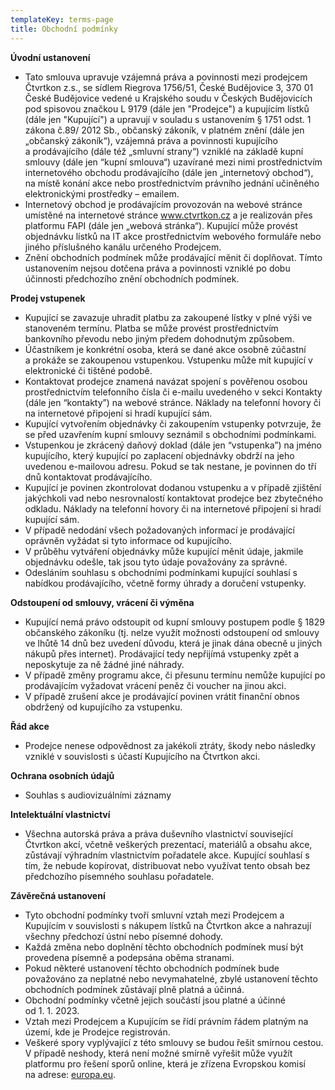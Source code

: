 ```yaml
---
templateKey: terms-page
title: Obchodní podmínky
---
```

**Úvodní ustanovení**

- Tato smlouva upravuje vzájemná práva a povinnosti mezi prodejcem Čtvrtkon z.s., se sídlem Riegrova 1756/51, České Budějovice 3, 370 01 České Budějovice vedené u Krajského soudu v Českých Budějovicích pod spisovou značkou L 9179 (dále jen "Prodejce") a kupujícím lístků (dále jen "Kupující") a upravují v souladu s ustanovením § 1751 odst. 1 zákona č.89/ 2012 Sb., občanský zákoník, v platném znění (dále jen „občanský zákoník“), vzájemná práva a povinnosti kupujícího a prodávajícího (dále též „smluvní strany“) vzniklé na základě kupní smlouvy (dále jen “kupní smlouva“) uzavírané mezi nimi prostřednictvím internetového obchodu prodávajícího (dále jen „internetový obchod“), na místě konání akce nebo prostřednictvím právního jednání učiněného elektronickými prostředky – emailem.
- Internetový obchod je prodávajícím provozován na webové stránce umístěné na internetové stránce www.ctvrtkon.cz a je realizován přes platformu FAPI (dále jen „webová stránka“). Kupující může provést objednávku lístků na IT akce prostřednictvím webového formuláře nebo jiného příslušného kanálu určeného Prodejcem.
- Znění obchodních podmínek může prodávající měnit či doplňovat. Tímto ustanovením nejsou dotčena práva a povinnosti vzniklé po dobu účinnosti předchozího znění obchodních podmínek.

**Prodej vstupenek**

- Kupující se zavazuje uhradit platbu za zakoupené lístky v plné výši ve stanoveném termínu. Platba se může provést prostřednictvím  bankovního převodu nebo jiným předem dohodnutým způsobem.
- Účastníkem je konkrétní osoba, která se dané akce osobně zúčastní a prokáže se zakoupenou vstupenkou. Vstupenku může mít kupující v elektronické či tištěné podobě.
- Kontaktovat prodejce znamená navázat spojení s pověřenou osobou prostřednictvím telefonního čísla či e-mailu uvedeného v sekci Kontakty (dále jen “kontakty”) na webové stránce. Náklady na telefonní hovory či na internetové připojení si hradí kupující sám.
- Kupující vytvořením objednávky či zakoupením vstupenky potvrzuje, že se před uzavřením kupní smlouvy seznámil s obchodními podmínkami.
- Vstupenkou je zkrácený daňový doklad (dále jen “vstupenka”) na jméno kupujícího, který kupující po zaplacení objednávky obdrží na jeho uvedenou e-mailovou adresu. Pokud se tak nestane, je povinnen do tří dnů kontaktovat prodávajícího.
- Kupující je povinen zkontrolovat dodanou vstupenku a v případě zjištění jakýchkoli vad nebo nesrovnalostí kontaktovat prodejce bez zbytečného odkladu. Náklady na telefonní hovory či na internetové připojení si hradí kupující sám.
- V případě nedodání všech požadovaných informací je prodávající oprávněn vyžádat si tyto informace od kupujícího.
- V průběhu vytváření objednávky může kupující měnit údaje, jakmile objednávku odešle, tak jsou tyto údaje považovány za správné.
- Odesláním souhlasu s obchodními podmínkami kupující souhlasí s nabídkou prodávajícího, včetně formy úhrady a doručení vstupenky.

**Odstoupení od smlouvy, vrácení či výměna**

- Kupující nemá právo odstoupit od kupní smlouvy postupem podle § 1829 občanského zákoníku (tj. nelze využít možnosti odstoupení od smlouvy ve lhůtě 14 dnů bez uvedení důvodu, která je jinak dána obecně u jiných nákupů přes internet). Prodávající tedy nepřijímá vstupenky zpět a neposkytuje za ně žádné jiné náhrady.
- V případě změny programu akce, či přesunu termínu nemůže kupující po prodávajícím vyžadovat vrácení peněz či voucher na jinou akci.
- V případě zrušení akce je prodávající povinen vrátit finanční obnos obdržený od kupujícího za vstupenku.

**Řád akce**

- Prodejce nenese odpovědnost za jakékoli ztráty, škody nebo následky vzniklé v souvislosti s účastí Kupujícího na Čtvrtkon akci.

**Ochrana osobních údajů**

- Souhlas s audiovizuálními záznamy

**Intelektuální vlastnictví**

- Všechna autorská práva a práva duševního vlastnictví související Čtvrtkon akcí, včetně veškerých prezentací, materiálů a obsahu akce, zůstávají výhradním vlastnictvím pořadatele akce. Kupující souhlasí s tím, že nebude kopírovat, distribuovat nebo využívat tento obsah bez předchozího písemného souhlasu pořadatele.

**Závěrečná ustanovení**

- Tyto obchodní podmínky tvoří smluvní vztah mezi Prodejcem a Kupujícím v souvislosti s nákupem lístků na Čtvrtkon akce a nahrazují všechny předchozí ústní nebo písemné dohody.
- Každá změna nebo doplnění těchto obchodních podmínek musí být provedena písemně a podepsána oběma stranami.
- Pokud některé ustanovení těchto obchodních podmínek bude považováno za neplatné nebo nevymahatelné, zbylé ustanovení těchto obchodních podmínek zůstávají plně platná a účinná.
- Obchodní podmínky včetně jejich součástí jsou platné a účinné od 1. 1. 2023.
- Vztah mezi Prodejcem a Kupujícím se řídí právním řádem platným na území, kde je Prodejce registrován.
- Veškeré spory vyplývající z této smlouvy se budou řešit smírnou cestou. V případě neshody, která není možné smírně vyřešit může využít platformu pro řešení sporů online, která je zřízena Evropskou komisí na adrese: [europa.eu](https://ec.europa.eu/consumers/odr/main/index.cfm?event=main.home.chooseLanguage).
